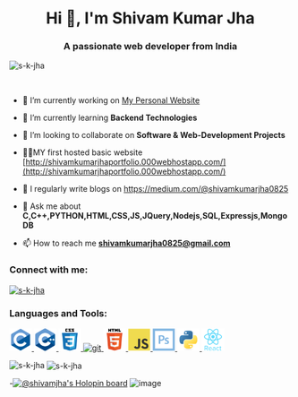 <h1 align="center">Hi 👋, I'm Shivam Kumar Jha</h1>
<h3 align="center">A passionate web developer from India</h3>

<p align="left"> <img src="https://komarev.com/ghpvc/?username=s-k-jha&label=Profile%20views&color=0e75b6&style=flat" alt="s-k-jha" /> </p>

<p align="left"> <a href="https://twitter.com/" target="blank"><img src="https://img.shields.io/twitter/follow/?logo=twitter&style=for-the-badge" alt="" /></a> </p>

- 🔭 I’m currently working on [My Personal Website](https://s-k-jha.github.io/sk/)

- 🌱 I’m currently learning **Backend Technologies**

- 👯 I’m looking to collaborate on **Software & Web-Development Projects**

- 👨‍💻MY first hosted basic website [http://shivamkumarjhaportfolio.000webhostapp.com/](http://shivamkumarjhaportfolio.000webhostapp.com/)

- 📝 I regularly write blogs on https://medium.com/@shivamkumarjha0825

- 💬 Ask me about **C,C++,PYTHON,HTML,CSS,JS,JQuery,Nodejs,SQL,Expressjs,MongoDB**

- 📫 How to reach me **shivamkumarjha0825@gmail.com**

<h3 align="left">Connect with me:</h3>
<p align="left">
<a href="https://linkedin.com/in/s-k-jha" target="blank"><img align="center" src="https://raw.githubusercontent.com/rahuldkjain/github-profile-readme-generator/master/src/images/icons/Social/linked-in-alt.svg" alt="s-k-jha" height="30" width="40" /></a>
</p>

<h3 align="left">Languages and Tools:</h3>
<p align="left"> <a href="https://www.cprogramming.com/" target="_blank" rel="noreferrer"> <img src="https://raw.githubusercontent.com/devicons/devicon/master/icons/c/c-original.svg" alt="c" width="40" height="40"/> </a> <a href="https://www.w3schools.com/cpp/" target="_blank" rel="noreferrer"> <img src="https://raw.githubusercontent.com/devicons/devicon/master/icons/cplusplus/cplusplus-original.svg" alt="cplusplus" width="40" height="40"/> </a> <a href="https://www.w3schools.com/css/" target="_blank" rel="noreferrer"> <img src="https://raw.githubusercontent.com/devicons/devicon/master/icons/css3/css3-original-wordmark.svg" alt="css3" width="40" height="40"/> </a> <a href="https://git-scm.com/" target="_blank" rel="noreferrer"> <img src="https://www.vectorlogo.zone/logos/git-scm/git-scm-icon.svg" alt="git" width="40" height="40"/> </a> <a href="https://www.w3.org/html/" target="_blank" rel="noreferrer"> <img src="https://raw.githubusercontent.com/devicons/devicon/master/icons/html5/html5-original-wordmark.svg" alt="html5" width="40" height="40"/> </a> <a href="https://developer.mozilla.org/en-US/docs/Web/JavaScript" target="_blank" rel="noreferrer"> <img src="https://raw.githubusercontent.com/devicons/devicon/master/icons/javascript/javascript-original.svg" alt="javascript" width="40" height="40"/> </a> <a href="https://www.photoshop.com/en" target="_blank" rel="noreferrer"> <img src="https://raw.githubusercontent.com/devicons/devicon/master/icons/photoshop/photoshop-line.svg" alt="photoshop" width="40" height="40"/> </a> <a href="https://www.python.org" target="_blank" rel="noreferrer"> <img src="https://raw.githubusercontent.com/devicons/devicon/master/icons/python/python-original.svg" alt="python" width="40" height="40"/> </a> <a href="https://reactjs.org/" target="_blank" rel="noreferrer"> <img src="https://raw.githubusercontent.com/devicons/devicon/master/icons/react/react-original-wordmark.svg" alt="react" width="40" height="40"/> </a> </p>

<p><img align="left" src="https://github-readme-stats.vercel.app/api/top-langs?username=s-k-jha&show_icons=true&locale=en&layout=compact" alt="s-k-jha" /></p>

<p>&nbsp;<img align="center" src="https://github-readme-stats.vercel.app/api?username=s-k-jha&show_icons=true&locale=en" alt="s-k-jha" /></p>

-[![@shivamjha's Holopin board](https://holopin.me/shivamjha)](https://holopin.io/@shivamjha)
![image](https://user-images.githubusercontent.com/94219488/199774193-1e68ce88-380b-4687-9c97-6e9c5078f4e1.png)

